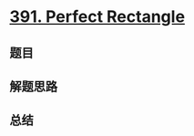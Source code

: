 # [391. Perfect Rectangle](https://leetcode.com/problems/perfect-rectangle/)

## 题目


## 解题思路


## 总结


